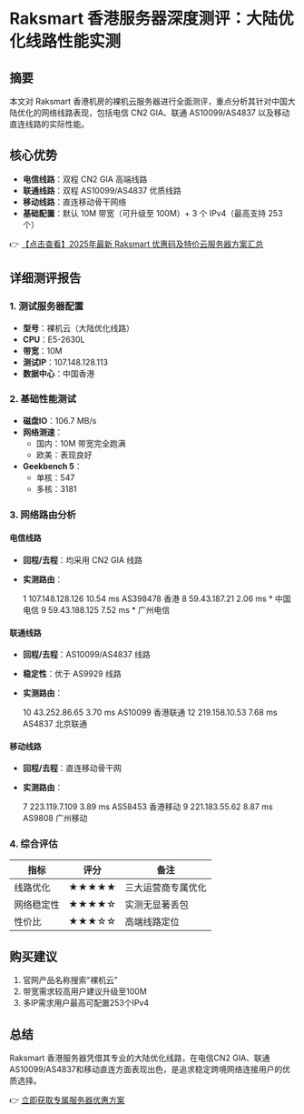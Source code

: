 # Raksmart 香港服务器深度测评：大陆优化线路性能实测

## 摘要
本文对 Raksmart 香港机房的裸机云服务器进行全面测评，重点分析其针对中国大陆优化的网络线路表现，包括电信 CN2 GIA、联通 AS10099/AS4837 以及移动直连线路的实际性能。

## 核心优势
- **电信线路**：双程 CN2 GIA 高端线路
- **联通线路**：双程 AS10099/AS4837 优质线路
- **移动线路**：直连移动骨干网络
- **基础配置**：默认 10M 带宽（可升级至 100M）+ 3 个 IPv4（最高支持 253 个）

👉 [【点击查看】2025年最新 Raksmart 优惠码及特价云服务器方案汇总](https://bit.ly/raksmart)

## 详细测评报告

### 1. 测试服务器配置
- **型号**：裸机云（大陆优化线路）
- **CPU**：E5-2630L
- **带宽**：10M
- **测试IP**：107.148.128.113
- **数据中心**：中国香港

### 2. 基础性能测试
- **磁盘IO**：106.7 MB/s
- **网络测速**：
  - 国内：10M 带宽完全跑满
  - 欧美：表现良好
- **Geekbench 5**：
  - 单核：547
  - 多核：3181

### 3. 网络路由分析

#### 电信线路
- **回程/去程**：均采用 CN2 GIA 线路
- **实测路由**：
  
  1  107.148.128.126  10.54 ms  AS398478  香港
  8  59.43.187.21  2.06 ms  *  中国电信
  9  59.43.188.125  7.52 ms  *  广州电信
  

#### 联通线路
- **回程/去程**：AS10099/AS4837 线路
- **稳定性**：优于 AS9929 线路
- **实测路由**：
  
  10  43.252.86.65  3.70 ms  AS10099  香港联通
  12  219.158.10.53  7.68 ms  AS4837  北京联通
  

#### 移动线路
- **回程/去程**：直连移动骨干网
- **实测路由**：
  
  7  223.119.7.109  3.89 ms  AS58453  香港移动
  9  221.183.55.62  8.87 ms  AS9808  广州移动
  

### 4. 综合评估
| 指标 | 评分 | 备注 |
|------|------|------|
| 线路优化 | ★★★★★ | 三大运营商专属优化 |
| 网络稳定性 | ★★★★☆ | 实测无显著丢包 |
| 性价比 | ★★★☆☆ | 高端线路定位 |

## 购买建议
1. 官网产品名称搜索"裸机云"
2. 带宽需求较高用户建议升级至100M
3. 多IP需求用户最高可配置253个IPv4

## 总结
Raksmart 香港服务器凭借其专业的大陆优化线路，在电信CN2 GIA、联通AS10099/AS4837和移动直连方面表现出色，是追求稳定跨境网络连接用户的优质选择。

👉 [立即获取专属服务器优惠方案](https://bit.ly/raksmart)